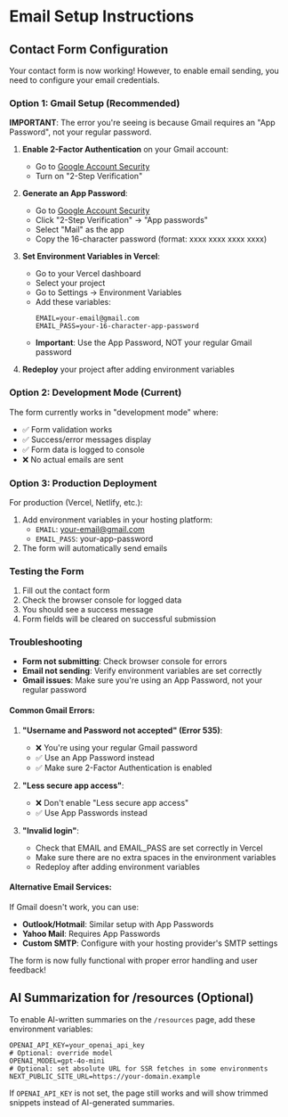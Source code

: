 # Email Setup Instructions

## Contact Form Configuration

Your contact form is now working! However, to enable email sending, you need to configure your email credentials.

### Option 1: Gmail Setup (Recommended)

**IMPORTANT**: The error you're seeing is because Gmail requires an "App Password", not your regular password.

1. **Enable 2-Factor Authentication** on your Gmail account:
   - Go to [Google Account Security](https://myaccount.google.com/security)
   - Turn on "2-Step Verification"

2. **Generate an App Password**:
   - Go to [Google Account Security](https://myaccount.google.com/security)
   - Click "2-Step Verification" → "App passwords"
   - Select "Mail" as the app
   - Copy the 16-character password (format: xxxx xxxx xxxx xxxx)

3. **Set Environment Variables in Vercel**:
   - Go to your Vercel dashboard
   - Select your project
   - Go to Settings → Environment Variables
   - Add these variables:
     ```
     EMAIL=your-email@gmail.com
     EMAIL_PASS=your-16-character-app-password
     ```
   - **Important**: Use the App Password, NOT your regular Gmail password

4. **Redeploy** your project after adding environment variables

### Option 2: Development Mode (Current)

The form currently works in "development mode" where:
- ✅ Form validation works
- ✅ Success/error messages display
- ✅ Form data is logged to console
- ❌ No actual emails are sent

### Option 3: Production Deployment

For production (Vercel, Netlify, etc.):
1. Add environment variables in your hosting platform:
   - `EMAIL`: your-email@gmail.com
   - `EMAIL_PASS`: your-app-password
2. The form will automatically send emails

### Testing the Form

1. Fill out the contact form
2. Check the browser console for logged data
3. You should see a success message
4. Form fields will be cleared on successful submission

### Troubleshooting

- **Form not submitting**: Check browser console for errors
- **Email not sending**: Verify environment variables are set correctly
- **Gmail issues**: Make sure you're using an App Password, not your regular password

#### Common Gmail Errors:

1. **"Username and Password not accepted" (Error 535)**:
   - ❌ You're using your regular Gmail password
   - ✅ Use an App Password instead
   - ✅ Make sure 2-Factor Authentication is enabled

2. **"Less secure app access"**:
   - ❌ Don't enable "Less secure app access"
   - ✅ Use App Passwords instead

3. **"Invalid login"**:
   - Check that EMAIL and EMAIL_PASS are set correctly in Vercel
   - Make sure there are no extra spaces in the environment variables
   - Redeploy after adding environment variables

#### Alternative Email Services:

If Gmail doesn't work, you can use:
- **Outlook/Hotmail**: Similar setup with App Passwords
- **Yahoo Mail**: Requires App Passwords
- **Custom SMTP**: Configure with your hosting provider's SMTP settings

The form is now fully functional with proper error handling and user feedback!

## AI Summarization for /resources (Optional)

To enable AI-written summaries on the `/resources` page, add these environment variables:

```
OPENAI_API_KEY=your_openai_api_key
# Optional: override model
OPENAI_MODEL=gpt-4o-mini
# Optional: set absolute URL for SSR fetches in some environments
NEXT_PUBLIC_SITE_URL=https://your-domain.example
```

If `OPENAI_API_KEY` is not set, the page still works and will show trimmed snippets instead of AI-generated summaries.
